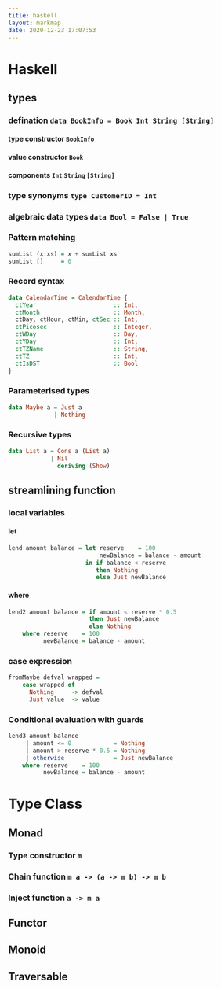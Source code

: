 ```yaml
---
title: haskell
layout: markmap
date: 2020-12-23 17:07:53
---
```


# Haskell
## types
### defination `data BookInfo = Book Int String [String]`
#### type constructor `BookInfo`
#### value constructor `Book`
#### components `Int` `String` `[String]`
### type synonyms `type CustomerID = Int`
### algebraic data types `data Bool = False | True`
### Pattern matching
```Haskell
sumList (x:xs) = x + sumList xs
sumList []     = 0
```
### Record syntax
```Haskell
data CalendarTime = CalendarTime {
  ctYear                      :: Int,
  ctMonth                     :: Month,
  ctDay, ctHour, ctMin, ctSec :: Int,
  ctPicosec                   :: Integer,
  ctWDay                      :: Day,
  ctYDay                      :: Int,
  ctTZName                    :: String,
  ctTZ                        :: Int,
  ctIsDST                     :: Bool
}
```
### Parameterised types
```Haskell
data Maybe a = Just a
             | Nothing
```
### Recursive types
```Haskell
data List a = Cons a (List a)
            | Nil
              deriving (Show)
```
## streamlining function
### local variables
#### let
```Haskell
lend amount balance = let reserve    = 100
                          newBalance = balance - amount
                      in if balance < reserve
                         then Nothing
                         else Just newBalance
```
#### where
```Haskell
lend2 amount balance = if amount < reserve * 0.5
                       then Just newBalance
                       else Nothing
    where reserve    = 100
          newBalance = balance - amount
```
### case expression
```Haskell
fromMaybe defval wrapped =
    case wrapped of
      Nothing     -> defval
      Just value  -> value
```
### Conditional evaluation with guards
```Haskell
lend3 amount balance
     | amount <= 0            = Nothing
     | amount > reserve * 0.5 = Nothing
     | otherwise              = Just newBalance
    where reserve    = 100
          newBalance = balance - amount
```

# Type Class

## Monad
### Type constructor `m`
### Chain function `m a -> (a -> m b) -> m b`
### Inject function `a -> m a`

## Functor

## Monoid

## Traversable